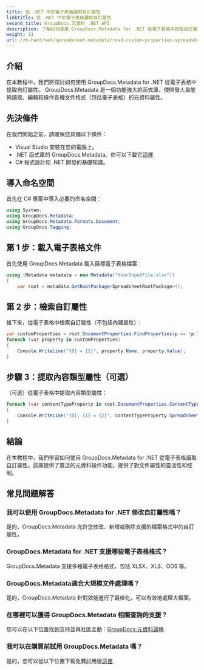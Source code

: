 ```yaml
---
title: 從 .NET 中的電子表格讀取自訂屬性
linktitle: 從 .NET 中的電子表格讀取自訂屬性
second_title: GroupDocs.元資料 .NET API
description: 了解如何使用 GroupDocs.Metadata for .NET 從電子表格中提取自訂屬性。增強 .NET 應用程式中的元資料操作。
weight: 11
url: /zh-hant/net/spreadsheet-metadata/read-custom-properties-spreadsheets/
---
```

## 介紹
在本教程中，我們將探討如何使用 GroupDocs.Metadata for .NET 從電子表格中提取自訂屬性。 GroupDocs.Metadata 是一個功能強大的函式庫，使開發人員能夠讀取、編輯和操作各種文件格式（包括電子表格）的元資料屬性。
## 先決條件
在我們開始之前，請確保您具備以下條件：
- Visual Studio 安裝在您的電腦上。
-  .NET 函式庫的 GroupDocs.Metadata。你可以下載它[這裡](https://releases.groupdocs.com/metadata/net/).
- C# 程式設計和 .NET 開發的基礎知識。

## 導入命名空間
首先在 C# 專案中導入必要的命名空間：
```csharp
using System;
using GroupDocs.Metadata;
using GroupDocs.Metadata.Formats.Document;
using GroupDocs.Tagging;
```
## 第 1 步：載入電子表格文件
首先使用 GroupDocs.Metadata 載入目標電子表格檔案：
```csharp
using (Metadata metadata = new Metadata("YourInputFile.xlsx"))
{
    var root = metadata.GetRootPackage<SpreadsheetRootPackage>();
```
## 第 2 步：檢索自訂屬性
接下來，從電子表格中檢索自訂屬性（不包括內建屬性）：
```csharp
var customProperties = root.DocumentProperties.FindProperties(p => !p.Tags.Contains(Tags.Document.BuiltIn));
foreach (var property in customProperties)
{
    Console.WriteLine("{0} = {1}", property.Name, property.Value);
}
```
## 步驟 3：提取內容類型屬性（可選）
（可選）從電子表格中提取內容類型屬性：
```csharp
foreach (var contentTypeProperty in root.DocumentProperties.ContentTypeProperties.ToList())
{
    Console.WriteLine("{0}, {1} = {2}", contentTypeProperty.SpreadsheetPropertyType, contentTypeProperty.Name, contentTypeProperty.SpreadsheetPropertyValue);
}
```

## 結論
在本教程中，我們學習如何使用 GroupDocs.Metadata for .NET 從電子表格讀取自訂屬性。該庫提供了廣泛的元資料操作功能，提供了對文件屬性的靈活性和控制。

## 常見問題解答
### 我可以使用 GroupDocs.Metadata for .NET 修改自訂屬性嗎？
是的，GroupDocs.Metadata 允許您修改、新增或刪除支援的檔案格式中的自訂屬性。
### GroupDocs.Metadata for .NET 支援哪些電子表格格式？
GroupDocs.Metadata 支援多種電子表格格式，包括 XLSX、XLS、ODS 等。
### GroupDocs.Metadata適合大規模文件處理嗎？
是的，GroupDocs.Metadata 針對效能進行了最佳化，可以有效地處理大檔案。
### 在哪裡可以獲得 GroupDocs.Metadata 相關查詢的支援？
您可以在以下位置找到支持並與社區互動：[GroupDocs.元資料論壇](https://forum.groupdocs.com/c/metadata/14).
### 我可以在購買前試用 GroupDocs.Metadata 嗎？
是的，您可以從以下位置下載免費試用版[這裡](https://releases.groupdocs.com/).